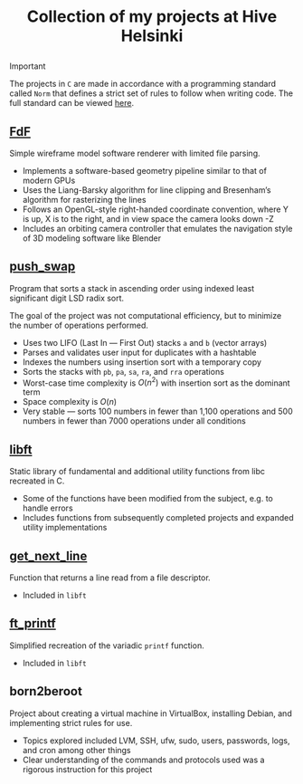 # <p align="middle">Collection of my projects at Hive Helsinki</p>

> [!IMPORTANT]
> The projects in `C` are made in accordance with a programming standard called `Norm` that defines a strict set of rules to follow when writing code. The full standard can be viewed [here](https://github.com/42School/norminette/blob/master/pdf/en.norm.pdf).

## [FdF](https://github.com/mordori/FdF)

Simple wireframe model software renderer with limited file parsing.
- Implements a software-based geometry pipeline similar to that of modern GPUs
- Uses the Liang-Barsky algorithm for line clipping and Bresenham’s algorithm for rasterizing the lines
- Follows an OpenGL-style right-handed coordinate convention, where Y is up, X is to the right, and in view space the camera looks down -Z
- Includes an orbiting camera controller that emulates the navigation style of 3D modeling software like Blender


## [push_swap](https://github.com/mordori/push_swap)

Program that sorts a stack in ascending order using indexed least significant digit LSD radix sort.

The goal of the project was not computational efficiency, but to minimize the number of operations performed.
- Uses two LIFO (Last In — First Out) stacks `a` and `b` (vector arrays)
- Parses and validates user input for duplicates with a hashtable
- Indexes the numbers using insertion sort with a temporary copy
- Sorts the stacks with `pb`, `pa`, `sa`, `ra`, and `rra` operations
- Worst-case time complexity is $O(n^2)$ with insertion sort as the dominant term
- Space complexity is $O(n)$
- Very stable — sorts 100 numbers in fewer than 1,100 operations and 500 numbers in fewer than 7000 operations under all conditions

## [libft](https://github.com/mordori/libft)

Static library of fundamental and additional utility functions from libc recreated in C.
- Some of the functions have been modified from the subject, e.g. to handle errors
- Includes functions from subsequently completed projects and expanded utility implementations

## [get_next_line](https://github.com/mordori/get_next_line)

Function that returns a line read from a file descriptor.
- Included in `libft`

## [ft_printf](https://github.com/mordori/ft_printf)

Simplified recreation of the variadic `printf` function.
- Included in `libft`

## born2beroot

Project about creating a virtual machine in VirtualBox, installing Debian, and implementing strict rules for use.
- Topics explored included LVM, SSH, ufw, sudo, users, passwords, logs, and cron among other things
- Clear understanding of the commands and protocols used was a rigorous instruction for this project
